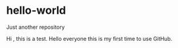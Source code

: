 # hello-world
Just another repository

Hi , this is a test.
Hello everyone this is my first time to use GitHub.
